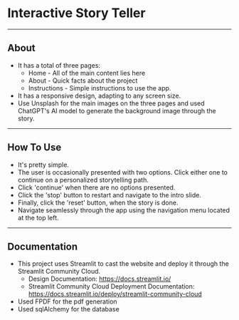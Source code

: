 # Interactive Story Teller

----------
About
----------
 - It has a total of three pages:
      - Home - All of the main content lies here
      - About - Quick facts about the project
      - Instructions - Simple instructions to use the app.
 - It has a responsive design, adapting to any screen size.
 - Use Unsplash for the main images on the three pages and used ChatGPT's AI model to generate the background image through the story.


--------------
How To Use
--------------
- It's pretty simple.
- The user is occasionally presented with two options. Click either one to continue on a personalized storytelling path.
- Click 'continue' when there are no options presented.
- Click the 'stop' button to restart and navigate to the intro slide.
- Finally, click the 'reset' button, when the story is done.
- Navigate seamlessly through the app using the navigation menu located at the top left.


---------------
Documentation
---------------
 - This project uses Streamlit to cast the website and deploy it through the Streamlit Community Cloud.
      - Design Documentation: https://docs.streamlit.io/
      - Streamlit Community Cloud Deployment Documentation: https://docs.streamlit.io/deploy/streamlit-community-cloud
- Used FPDF for the pdf generation
- Used sqlAlchemy for the database 
